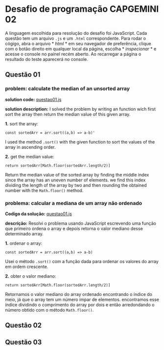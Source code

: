 # Desafio de programação CAPGEMINI 02

A linguagem escolhida para resolução do desafio foi JavaScript. Cada questão tem um arquivo `.js` e um `.html` correspondente. Para rodar o cógigo, abra o arquivo * *html* * em seu navegador de preferência, clique com o botão direito em qualquer local da página, escolha * *inspecionar* * e acesse o console no painel recém aberto. Ao recarregar a página o resultado do teste aparecerá no console.

## Questão 01

### problem: calculate the median of an unsorted array
**solution code:** [questao01.js](https://github.com/ludeoliveira/desafioCapgemini02/blob/main/questao01.js)

**solution description:** I solved the problem by writing an function wich first sort the array then return the median value of this given array.

**1.** sort the array: 

`const sortedArr = arr.sort((a,b) => a-b)'`

I used the method `.sort()` with the given function to sort the values of the array in ascending order.

**2.** get the median value:

`return sortedArr[Math.floor(sortedArr.length/2)]`

Return the median value of the sorted array by finding the middle index since the array has an uneven number of elements. we find this index dividing the length of the array by two and then rounding the obtained number with the `Math.floor()` method.

### problema: calcular a mediana de um array não ordenado

**Codigo da solução:** [questao01.js](https://github.com/ludeoliveira/desafioCapgemini02/blob/main/questao01.js)

**descrição:** Resolvi o problema usando JavaScript escrevendo uma função que primeiro ordena o array e depois retorna o valor mediano desse determinado array.

**1.** ordenar o array: 

`const sortedArr = arr.sort((a,b) => a-b)`

Usei o método `.sort()` com a função dada para ordenar os valores do array em ordem crescente.

**2.** obter o valor mediano: 

`return sortedArr[Math.floor(sortedArr.length/2)]`

Retornamos o valor mediano do array ordenado encontrando o índice do meio, já que o array tem um número ímpar de elementos. encontramos esse índice dividindo o comprimento do array por dois e então arredondando o número obtido com o método `Math.floor()`.

## Questão 02 

## Questão 03 

